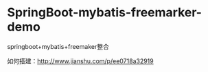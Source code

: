 # SpringBoot-mybatis-freemarker-demo
springboot+mybatis+freemaker整合


如何搭建：http://www.jianshu.com/p/ee0718a32919
